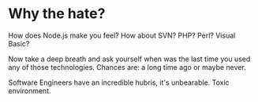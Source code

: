 # Why the hate?


How does Node.js make you feel?
How about SVN? PHP? Perl? Visual Basic?

Now take a deep breath and ask yourself when was the last time you used any of those technologies.
Chances are: a long time ago or maybe never.

Software Engineers have an incredible hubris, it's unbearable.
Toxic environment.